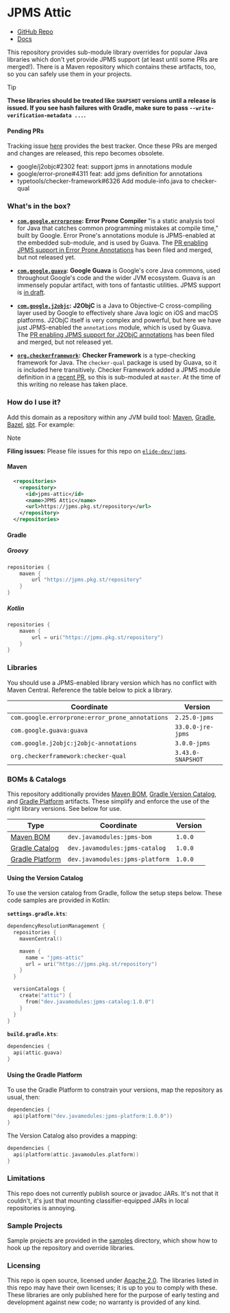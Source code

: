 
# JPMS Attic

- [GitHub Repo](https://github.com/javamodules/attic)
- [Docs](https://jpms.pkg.st)

This repository provides sub-module library overrides for popular Java libraries which don't yet provide JPMS support (at least until some PRs are merged!). There is a Maven repository which contains these artifacts, too, so you can safely use them in your projects.

> [!TIP]
> **These libraries should be treated like `SNAPSHOT` versions until a release is issued. If you see hash failures with Gradle, make sure to pass `--write-verification-metadata ...`.**

#### Pending PRs

Tracking issue [here][6] provides the best tracker. Once these PRs are merged and changes are released, this repo becomes obsolete.

- google/j2objc#2302 feat: support jpms in annotations module
- google/error-prone#4311 feat: add jpms definition for annotations
- typetools/checker-framework#6326 Add module-info.java to checker-qual

### What's in the box?

- **[`com.google.errorprone`][2]:** **Error Prone Compiler** "is a static analysis tool for Java that catches common programming mistakes at compile time," built by Google. Error Prone's annotations module is JPMS-enabled at the embedded sub-module, and is used by Guava. The [PR enabling JPMS support in Error Prone Annotations][3] has been filed and merged, but not released yet.

- **[`com.google.guava`][11]:** **Google Guava** is Google's core Java commons, used throughout Google's code and the wider JVM ecosystem. Guava is an immensely popular artifact, with tons of fantastic utilities. JPMS support is [in draft][12].

- **[`com.google.j2objc`][4]:** **J2ObjC** is a Java to Objective-C cross-compiling layer used by Google to effectively share Java logic on iOS and macOS platforms. J2ObjC itself is very complex and powerful, but here we have just JPMS-enabled the `annotations` module, which is used by Guava. The [PR enabling JPMS support for J2ObjC annotations][5] has been filed and merged, but not released yet.

- **[`org.checkerframework`][0]:** **Checker Framework** is a type-checking framework for Java. The `checker-qual` package is used by Guava, so it is included here transitively. Checker Framework added a JPMS module definition in a [recent PR][1], so this is sub-moduled at `master`. At the time of this writing no release has taken place.

### How do I use it?

Add this domain as a repository within any JVM build tool: [Maven][7], [Gradle][8], [Bazel][9], [sbt][10]. For example:

> [!NOTE]
> **Filing issues:** Please file issues for this repo on [`elide-dev/jpms`](https://github.com/elide-dev/jpms/issues).

#### Maven

```xml
  <repositories>
    <repository>
      <id>jpms-attic</id>
      <name>JPMS Attic</name>
      <url>https://jpms.pkg.st/repository</url>
    </repository>
  </repositories>
```

#### Gradle

##### Groovy

```groovy
repositories {
    maven {
        url "https://jpms.pkg.st/repository"
    }
}
```

##### Kotlin

```kotlin
repositories {
    maven {
        url = uri("https://jpms.pkg.st/repository")
    }
}
```

### Libraries

You should use a JPMS-enabled library version which has no conflict with Maven Central. Reference the table below to pick a library.

| Coordinate                                      | Version                 |
| ----------------------------------------------- | ----------------------- |
| `com.google.errorprone:error_prone_annotations` | `2.25.0-jpms`           |
| `com.google.guava:guava`                        | `33.0.0-jre-jpms`       |
| `com.google.j2objc:j2objc-annotations`          | `3.0.0-jpms`            |
| `org.checkerframework:checker-qual`             | `3.43.0-SNAPSHOT`       |

### BOMs & Catalogs

This repository additionally provides [Maven BOM][13], [Gradle Version Catalog][14], and [Gradle Platform][15] artifacts. These simplify and enforce the use of the right library versions. See below for use.

| Type                  | Coordinate                      | Version  |
| --------------------- | ------------------------------- | -------- |
| [Maven BOM][13]       | `dev.javamodules:jpms-bom`      | `1.0.0`  |
| [Gradle Catalog][14]  | `dev.javamodules:jpms-catalog`  | `1.0.0`  |
| [Gradle Platform][15] | `dev.javamodules:jpms-platform` | `1.0.0`  |

#### Using the Version Catalog

To use the version catalog from Gradle, follow the setup steps below. These code samples are provided in Kotlin:

**`settings.gradle.kts`**:

```kotlin
dependencyResolutionManagement {
  repositories {
    mavenCentral()

    maven {
      name = "jpms-attic"
      url = uri("https://jpms.pkg.st/repository")
    }
  }

  versionCatalogs {
    create("attic") {
      from("dev.javamodules:jpms-catalog:1.0.0")
    }
  }
}
```

**`build.gradle.kts`**:

```kotlin
dependencies {
  api(attic.guava)
}
```

#### Using the Gradle Platform

To use the Gradle Platform to constrain your versions, map the repository as usual, then:

```kotlin
dependencies {
  api(platform("dev.javamodules:jpms-platform:1.0.0"))
}
```

The Version Catalog also provides a mapping:

```kotlin
dependencies {
  api(platform(attic.javamodules.platform))
}
```

### Limitations

This repo does not currently publish source or javadoc JARs. It's not that it couldn't, it's just that mounting classifier-equipped JARs in local repositories is annoying.

### Sample Projects

Sample projects are provided in the [samples](./samples) directory, which show how to hook up the repository and override libraries.

### Licensing

This repo is open source, licensed under [Apache 2.0](./LICENSE.txt). The libraries listed in this repo may have their own licenses; it is up to you to comply with these. These libraries are only published here for the purpose of early testing and development against new code; no warranty is provided of any kind.

[0]: https://github.com/typetools/checker-framework
[1]: https://github.com/typetools/checker-framework/pull/6326
[2]: https://github.com/sgammon/error-prone
[3]: https://github.com/google/error-prone/pull/4311
[4]: https://github.com/google/j2objc
[5]: https://github.com/google/j2objc/pull/2302
[6]: https://github.com/elide-dev/jpms/issues/1
[7]: https://maven.apache.org/guides/mini/guide-multiple-repositories.html
[8]: https://docs.gradle.org/current/userguide/declaring_repositories.html
[9]: https://github.com/bazelbuild/rules_jvm_external/blob/master/docs/api.md#maven_install-repositories
[10]: https://www.scala-sbt.org/1.x/docs/Resolvers.html
[11]: https://github.com/google/guava
[12]: https://github.com/sgammon/guava/pull/14
[13]: https://maven.apache.org/guides/introduction/introduction-to-dependency-mechanism.html#bill-of-materials-bom-poms
[14]: https://docs.gradle.org/current/userguide/platforms.html
[15]: https://docs.gradle.org/current/userguide/dependency_version_alignment.html
